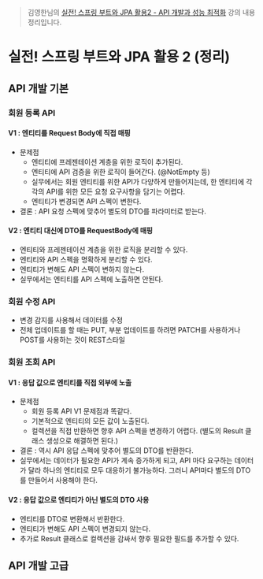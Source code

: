 > 김영한님의 [실전! 스프링 부트와 JPA 활용2 - API 개발과 성능 최적화](https://www.inflearn.com/course/%EC%8A%A4%ED%94%84%EB%A7%81%EB%B6%80%ED%8A%B8-JPA-API%EA%B0%9C%EB%B0%9C-%EC%84%B1%EB%8A%A5%EC%B5%9C%EC%A0%81%ED%99%94) 강의 내용 정리입니다.

# 실전! 스프링 부트와 JPA 활용 2 (정리)
## API 개발 기본
### 회원 등록 API
#### V1 : 엔티티를 Request Body에 직접 매핑
- 문제점
  - 엔티티에 프레젠테이션 계층을 위한 로직이 추가된다.
  - 엔티티에 API 검증을 위한 로직이 들어간다. (@NotEmpty 등)
  - 실무에서는 회원 엔티티를 위한 API가 다양하게 만들어지는데, 한 엔티티에 각각의 API를 위한 모든 요청 요구사항을 담기는 어렵다.
  - 엔티티가 변경되면 API 스펙이 변한다.
- 결론 : API 요청 스펙에 맞추어 별도의 DTO를 파라미터로 받는다.

#### V2 : 엔티티 대신에 DTO를 RequestBody에 매핑
- 엔티티와 프레젠테이션 계층을 위한 로직을 분리할 수 있다.
- 엔티티와 API 스펙을 명확하게 분리할 수 있다.
- 엔티티가 변해도 API 스펙이 변하지 않는다.
- 실무에서는 엔티티를 API 스펙에 노출하면 안된다.

### 회원 수정 API
- 변경 감지를 사용해서 데이터를 수정
- 전체 업데이트를 할 때는 PUT, 부분 업데이트를 하려면 PATCH를 사용하거나 POST를 사용하는 것이 REST스타일

### 회원 조회 API
#### V1 : 응답 값으로 엔티티를 직접 외부에 노출
- 문제점
  - 회원 등록 API V1 문제점과 똑같다.
  - 기본적으로 엔티티의 모든 값이 노출된다.
  - 컬렉션을 직접 반환하면 향후 API 스펙을 변경하기 어렵다. (별도의 Result 클래스 생성으로 해결하면 된다.)
- 결론 : 역시 API 응답 스펙에 맞추어 별도의 DTO를 반환한다.
- 실무에서는 데이터가 필요한 API가 계속 증가하게 되고, API 마다 요구하는 데이터가 달라 하나의 엔티티로 모두 대응하기 불가능하다. 그러니 API마다 별도의 DTO를 만들어서 사용해야 한다.

#### V2 : 응답 값으로 엔티티가 아닌 별도의 DTO 사용
- 엔티티를 DTO로 변환해서 반환한다.
- 엔티티가 변해도 API 스펙이 변경되지 않는다.
- 추가로 Result 클래스로 컬렉션을 감싸서 향후 필요한 필드를 추가할 수 있다.

## API 개발 고급

